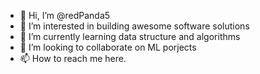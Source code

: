 - 👋 Hi, I’m @redPanda5
- 👀 I’m interested in building awesome software solutions
- 🌱 I’m currently learning data structure and algorithms
- 💞️ I’m looking to collaborate on ML porjects
- 📫 How to reach me here.

<!---
redPanda5/redPanda5 is a ✨ special ✨ repository because its `README.md` (this file) appears on your GitHub profile.
You can click the Preview link to take a look at your changes.
--->
